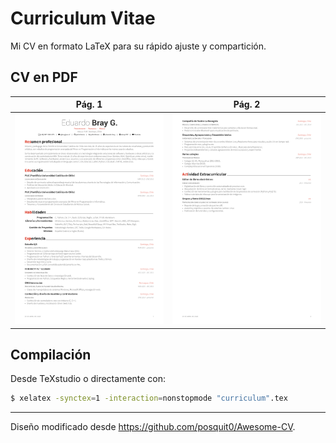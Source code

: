 Curriculum Vitae
================

Mi CV en formato LaTeX para su rápido ajuste y compartición.

## CV en PDF

| Pág. 1 | Pág. 2 |
|:---:|:---:|
| [![Descargar PDF](images/preview-1.png?raw=true)](curriculum.pdf?raw=true "Descargar el PDF")  | [![Descargar PDF](images/preview-2.png?raw=true)](curriculum.pdf?raw=true "Descargar el PDF") |

## Compilación

Desde TeXstudio o directamente con:
```bash
$ xelatex -synctex=1 -interaction=nonstopmode "curriculum".tex
```

---

Diseño modificado desde https://github.com/posquit0/Awesome-CV.
